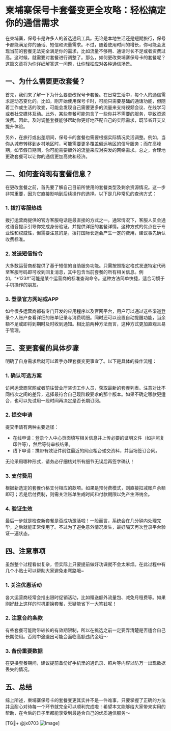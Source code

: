 # 柬埔寨保号卡套餐变更全攻略：轻松搞定你的通信需求

在柬埔寨，保号卡是许多人的首选通讯工具。无论是本地生活还是短期旅行，保号卡都能满足你的通话、短信和流量需求。不过，随着使用时间的增长，你可能会发现当前的套餐无法完全满足你的需求，比如流量不够用、通话时长不足或者资费过高。这时候，就需要对套餐进行调整了。那么，如何更改柬埔寨保号卡的套餐呢？这篇文章将为你详细解答这一问题，让你轻松应对各种通信场景。

## 一、为什么需要更改套餐？

首先，我们来了解一下为什么要更改保号卡套餐。在日常生活中，每个人的通信需求是动态变化的。比如，刚开始使用保号卡时，可能只需要基础的通话功能，但随着工作或生活的改变，可能会发现自己需要更多的流量来支持视频会议、在线学习或者社交媒体互动。此外，某些套餐可能包含了一些你并不需要的服务，导致资源浪费。因此，及时调整套餐能够帮助你更好地匹配自己的实际需求，既节省开支又提升体验。

另外，在旅行或出差期间，保号卡的套餐也需要根据实际情况灵活调整。例如，当你从城市转移到乡村地区时，可能需要更多覆盖偏远地区的信号服务；而在高峰期，如节假日期间，你可能需要额外的流量来应对突发的网络需求。总之，合理地更改套餐可以让你的通信更加高效和经济。

## 二、如何查询现有套餐信息？

在更改套餐之前，首先要了解自己目前所使用的套餐类型及剩余资源情况。这一步非常重要，因为它直接影响到后续操作的选择。以下是几种常见的查询方式：

### 1. 拨打客服热线
拨打运营商提供的官方客服电话是最直接的方式之一。通常情况下，客服人员会通过语音提示引导你完成身份验证，并提供详细的套餐详情。这种方式的优点在于专业性和权威性，但需要注意的是，拨打国际长途会产生一定的费用，建议事先确认收费标准。

### 2. 发送短信指令
大多数运营商都提供了基于短信的自助服务功能。只需按照指定格式发送特定代码至客服号码即可收到回复消息，其中包含当前套餐的所有相关信息。例如，“*123#”可能是某个运营商的标准查询命令。这种方法简单快捷，适合习惯于手机操作的朋友。

### 3. 登录官方网站或APP
如今很多运营商都有专门开发的应用程序以及官网平台，用户可以通过这些渠道登录个人账户查看详细的账单记录与消费明细。同时还可以设置自动提醒功能，当余额不足或即将到期时及时收到通知。相比前两种方法而言，这种方式更加直观且易于管理。

## 三、变更套餐的具体步骤

明确了自身需求后就可以着手办理套餐变更事宜了。以下是具体的操作流程：

### 1. 确认可选方案
访问运营商官网或者前往营业厅咨询工作人员，获取最新的套餐列表。注意对比不同档次之间的差异，选择最符合自己现阶段要求的那个版本。如果不确定哪款更适合，也可以先试用一段时间再决定是否长期订阅。

### 2. 提交申请
提交申请有两种主要途径：
   - 在线申请：登录个人中心页面填写相关信息并上传必要的证明文件（如护照复印件等），然后等待审核结果。
   - 线下申请：携带有效证件前往最近的网点柜台递交资料，并当场签订合同。

无论采用哪种形式，请务必仔细核对所有细节无误后再签字确认！

### 3. 支付费用
根据新选定的套餐价格支付相应的款项。如果是预付费模式，则直接扣减账户余额即可；若是后付费制，则需关注账单生成时间和付款期限以免产生滞纳金。

### 4. 验证生效
最后一步就是检查新套餐是否成功激活啦！一般而言，系统会在几分钟内处理完毕，之后就能正常使用了。不过为了避免意外情况发生，最好隔天再次登录平台验证一遍状态。

## 四、注意事项

虽然整个过程看似复杂，但实际上只要提前做好功课就不会太麻烦。在此过程中有几个小贴士可以帮助大家避免走弯路哦~

### 1. 关注优惠活动
各大运营商经常会推出限时促销活动，比如赠送额外流量包、减免月租费等。如果刚好赶上这样的时机更换套餐，无疑能省下一大笔钱呢！

### 2. 注意合约条款
有些套餐可能附带较长的有效期限制，所以在挑选之前一定要弄清楚是否适合自己长期使用。否则中途退出可能会面临高额违约金哦～

### 3. 备份重要数据
在更换套餐期间，建议提前备份好手机里的通讯录、照片等内容以防万一出现数据丢失的情况。

## 五、总结

综上所述，柬埔寨保号卡的套餐变更其实并不是一件难事，只要掌握了正确的方法并且耐心对待每一个环节就完全可以顺利完成啦！希望本文能够给大家带来实用的帮助，在今后的日子里都能享受到最适合自己的优质通信服务～ 

[TG💪+ @jx0703 ![Image](https://github.com/user-attachments/assets/dbca1d08-cadb-493c-b0ec-ad6f7a83f270)]